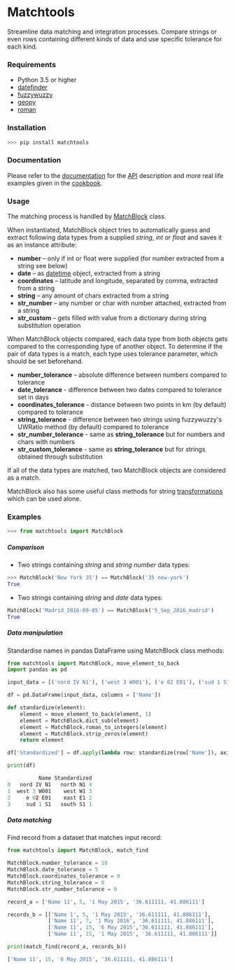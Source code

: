 # Matchtools

Streamline data matching and integration processes. Compare strings or even rows containing different kinds of data and use specific tolerance for each kind.

### Requirements
- Python 3.5 or higher
- [datefinder](https://github.com/akoumjian/datefinder)
- [fuzzywuzzy](https://github.com/seatgeek/fuzzywuzzy)
- [geopy](https://github.com/geopy/geopy)
- [roman](https://pypi.python.org/pypi/roman)

### Installation
```python
>>> pip install matchtools
```

### Documentation

Please  refer to the [documentation](http://matchtools.readthedocs.io/en/latest/index.html) for the [API](http://matchtools.readthedocs.io/en/latest/api.html) description and more real life examples given in the [cookbook](http://matchtools.readthedocs.io/en/latest/cookbook.html).

### Usage

The matching process is handled by [MatchBlock](http://matchtools.readthedocs.io/en/latest/api.html#matchblock.MatchBlock) class.

When instantiated, MatchBlock object tries to automatically guess and extract following data types from a supplied *string*, *int* or *float* and saves it as an instance attribute:

* **number** – only if int or float were supplied (for number extracted from a string see below)
* **date** – as [datetime](https://docs.python.org/3.6/library/datetime.html#datetime-objects) object, extracted from a string
* **coordinates** – latitude and longitude, separated by comma, extracted from a string
* **string** – any amount of chars extracted from a string
* **str_number** – any number or char with number attached, extracted from a string
* **str_custom** – gets filled with value from a dictionary during string substitution operation

When MatchBlock objects compared, each data type from both objects gets compared to the corresponding type of another object. To determine if the pair of data types is a match, each type uses tolerance parameter, which should be set beforehand.

* **number_tolerance** – absolute difference between numbers compared to tolerance
* **date_tolerance** - difference between two dates compared to tolerance set in days
* **coordinates_tolerance** - distance between two points in km (by default) compared to tolerance
* **string_tolerance** - difference between two strings using fuzzywuzzy's UWRatio method (by default) compared to tolerance
* **str_number_tolerance** - same as **string_tolerance** but for numbers and chars with numbers
* **str_custom_tolerance** - same as **string_tolerance** but for strings obtained through substitution

If all of the data types are matched, two MatchBlock objects are considered as a match.

MatchBlock also has some useful class methods for string [transformations](http://matchtools.readthedocs.io/en/latest/cookbook.html#data-manipulation) which can be used alone.

### Examples

```python
>>> from matchtools import MatchBlock
```

##### Comparison

* Two strings containing *string* and *string number* data types:

```python
>>> MatchBlock('New York 35') == MatchBlock('35 new-york')
True
```

* Two strings containing *string* and *date* data types:

```python
MatchBlock('Madrid_2016-09-05') == MatchBlock('5_Sep_2016_madrid')
True
```

##### Data manipulation

Standardise names in pandas DataFrame using MatchBlock class methods:

```python
from matchtools import MatchBlock, move_element_to_back
import pandas as pd

input_data = [('nord IV N1'), ('west 3 W001'), ('e 02 E01'), ('sud 1 S1')]

df = pd.DataFrame(input_data, columns = ['Name'])

def standardize(element):
    element = move_element_to_back(element, 1)
    element = MatchBlock.dict_sub(element)
    element = MatchBlock.roman_to_integers(element)
    element = MatchBlock.strip_zeros(element)
    return element

df['Standardized'] = df.apply(lambda row: standardize(row['Name']), axis=1)

print(df)
```

```python
          Name Standardized
0   nord IV N1   north N1 4
1  west 3 W001    west W1 3
2     e 02 E01    east E1 2
3     sud 1 S1   south S1 1
```

##### Data matching

Find record from a dataset that matches input record:

```python
from matchtools import MatchBlock, match_find

MatchBlock.number_tolerance = 10
MatchBlock.date_tolerance = 5
MatchBlock.coordinates_tolerance = 0
MatchBlock.string_tolerance = 0
MatchBlock.str_number_tolerance = 0

record_a = ['Name 11', 5, '1 May 2015', '36.611111, 41.886111']

records_b = [['Name 1', 5, '1 May 2015', '36.611111, 41.886111'],
             ['Name 11', 7, '1 May 2016', '36.611111, 41.886111'],
             ['Name 11', 15, '6 May 2015','36.611111, 41.886111'],
             ['Name 11', 15, '1 May 2015', '36.611111, 41.886111']]

print(match_find(record_a, records_b))
````

```python
['Name 11', 15, '6 May 2015', '36.611111, 41.886111']
```

